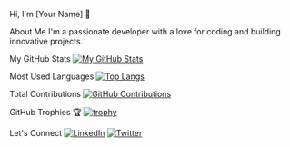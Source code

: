 
Hi, I'm [Your Name] 👋

About Me
I'm a passionate developer with a love for coding and building innovative projects.

My GitHub Stats
[![My GitHub Stats](https://github-readme-stats.vercel.app/api?username=[YourUsername]&show_icons=true&theme=radical)](https://github.com/[nexustech1911])

Most Used Languages
[![Top Langs](https://github-readme-stats.vercel.app/api/top-langs/?username=[YourUsername]&layout=compact&theme=radical)](https://github.com/[YourUsername])

Total Contributions
[![GitHub Contributions](https://github-readme-streak-stats.herokuapp.com/?user=[YourUsername]&theme=radical)](https://github.com/[YourUsername])

GitHub Trophies 🏆
[![trophy](https://github-profile-trophy.vercel.app/?username=[YourUsername]&theme=radical)](https://github.com/[YourUsername])

Let's Connect
[![LinkedIn](https://img.shields.io/badge/LinkedIn-%230077B5.svg?&style=flat-square&logo=linkedin&logoColor=white)](https://www.linkedin.com/in/[YourLinkedInUsername])
[![Twitter](https://img.shields.io/badge/Twitter-%231DA1F2.svg?&style=flat-square&logo=twitter&logoColor=white)](https://twitter.com/[YourTwitterUsername])
```

